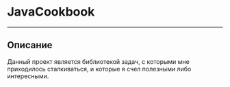 # __JavaCookbook__
---
## Описание
Данный проект является библиотекой задач, с которыми мне приходилось сталкиваться, и которые я счел полезными либо интересными.
